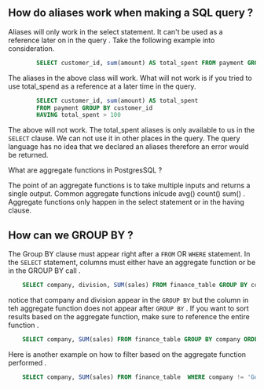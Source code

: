 ## How do aliases work when making a SQL query ?

Aliases will only work in the select statement. It can't be used as a reference later on in the query . Take the following example into consideration. 

```sql 
        SELECT customer_id, sum(amount) AS total_spent FROM payment GROUP BY customer_id
```
The aliases in the above class will work. What will not work is if you tried to use total_spend as a reference at a later time in the query. 

```sql
        SELECT customer_id, sum(amount) AS total_spent
        FROM payment GROUP BY customer_id
        HAVING total_spent > 100
```

The above will not work. The total_spent aliases is only available to us in the `SELECT` clause. We can not use it in other places in the query. The query language has no idea that we declared an aliases therefore an error would be returned. 

What are aggregate functions in PostgresSQL ? 

The point of an aggregate functions is to take multiple inputs and returns a single output. 
Common aggregate functions inlcude avg() count() sum() . 
Aggregate functions only happen in the select statement or in the having clause. 

## How can we GROUP BY ?

The Group BY clause must appear right after a `FROM` OR `WHERE` statement. 
In the `SELECT` statement, columns must either have an aggregate function or be in the GROUP BY call . 

```sql
    SELECT company, division, SUM(sales) FROM finance_table GROUP BY company, division
```
notice that company and division appear in the `GROUP BY` but the column in teh aggregate function does not appear after `GROUP BY` . If you want to sort results based on the aggregate function, make sure to reference the entire function . 

```sql
    SELECT company, SUM(sales) FROM finance_table GROUP BY company ORDER BY SUM(sales) LIMIT 5
```
Here is another example on how to filter based on the aggregate function performed . 
```sql
    SELECT company, SUM(sales) FROM finance_table  WHERE company != 'Google' GROUP BY company HAVING SUM(sales) > 100
```